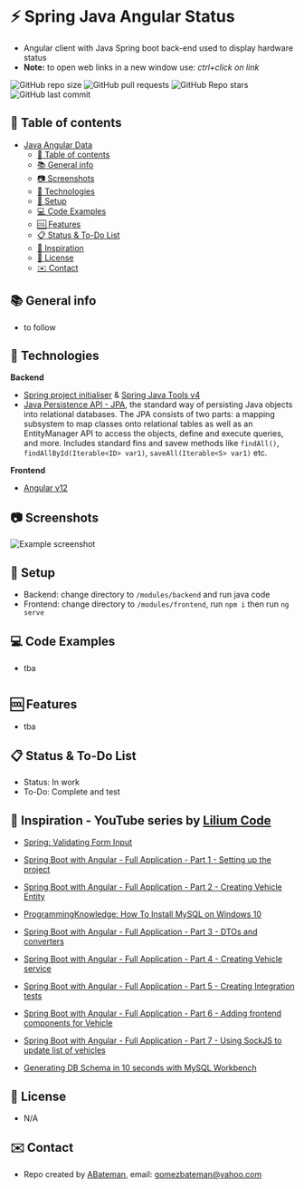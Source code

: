 # :zap: Spring Java Angular Status

* Angular client with Java Spring boot back-end used to display hardware status
* **Note:** to open web links in a new window use: _ctrl+click on link_

![GitHub repo size](https://img.shields.io/github/repo-size/AndrewJBateman/java-angular-data?style=plastic)
![GitHub pull requests](https://img.shields.io/github/issues-pr/AndrewJBateman/java-angular-data?style=plastic)
![GitHub Repo stars](https://img.shields.io/github/stars/AndrewJBateman/java-angular-data?style=plastic)
![GitHub last commit](https://img.shields.io/github/last-commit/AndrewJBateman/java-angular-data?style=plastic)

## :page_facing_up: Table of contents

* [Java Angular Data](#java-angular-data)
    * [:page_facing_up: Table of contents](#page_facing_up-table-of-contents)
    * [:books: General info](#books-general-info)
    * [:camera: Screenshots](#camera-screenshots)
    * [:signal_strength: Technologies](#signal_strength-technologies)
    * [:floppy_disk: Setup](#floppy_disk-setup)
    * [:computer: Code Examples](#computer-code-examples)
    * [:cool: Features](#cool-features)
    * [:clipboard: Status & To-Do List](#clipboard-status--to-do-list)
    * [:clap: Inspiration](#clap-inspiration)
    * [:file_folder: License](#file_folder-license)
    * [:envelope: Contact](#envelope-contact)

## :books: General info

* to follow

## :signal_strength: Technologies

**Backend**
* [Spring project initialiser](https://start.spring.io/) & [Spring Java Tools v4](https://spring.io/tools)
* [Java Persistence API - JPA](https://docs.spring.io/spring-data/jpa/docs/current/reference/html/#jpa.repositories), the standard way of persisting Java objects into relational databases. The JPA consists of two parts: a mapping subsystem to map classes onto relational tables as well as an EntityManager API to access the objects, define and execute queries, and more. Includes standard fins and savew methods like `findAll()`, `findAllById(Iterable<ID> var1)`, `saveAll(Iterable<S> var1)` etc.

**Frontend**
* [Angular v12]()

## :camera: Screenshots

![Example screenshot](./img/java-angular.png)

## :floppy_disk: Setup

* Backend: change directory to `/modules/backend` and run java code
* Frontend: change directory to `/modules/frontend`, run `npm i` then run `ng serve`

## :computer: Code Examples

* tba

```java

```

## :cool: Features

* tba

## :clipboard: Status & To-Do List

* Status: In work
* To-Do: Complete and test

## :clap: Inspiration - YouTube series by [Lilium Code](https://www.youtube.com/channel/UCHu8fdv3oIxYOVr9e92AxYQ)
* [Spring: Validating Form Input](https://spring.io/guides/gs/validating-form-input/)
* [Spring Boot with Angular - Full Application - Part 1 - Setting up the project](https://www.youtube.com/watch?v=Z7L0BeAZE0Y&list=PLXy8DQl3058Mk_oZhph6cpXqBf99veSRT&index=1)
* [Spring Boot with Angular - Full Application - Part 2 - Creating Vehicle Entity](https://www.youtube.com/watch?v=76tHjIyxABg&list=PLXy8DQl3058Mk_oZhph6cpXqBf99veSRT&index=2)
* [ProgrammingKnowledge: How To Install MySQL on Windows 10](https://www.youtube.com/watch?v=WuBcTJnIuzo&t=0s)
* [Spring Boot with Angular - Full Application - Part 3 - DTOs and converters](https://www.youtube.com/watch?v=RMqQfrDm8nE&list=PLXy8DQl3058Mk_oZhph6cpXqBf99veSRT&index=3)
* [Spring Boot with Angular - Full Application - Part 4 - Creating Vehicle service](https://www.youtube.com/watch?v=JVrp6je-G9Q&list=PLXy8DQl3058Mk_oZhph6cpXqBf99veSRT&index=4)
* [Spring Boot with Angular - Full Application - Part 5 - Creating Integration tests](https://www.youtube.com/watch?v=FHmsXO6H8eM&list=PLXy8DQl3058Mk_oZhph6cpXqBf99veSRT&index=5)
* [Spring Boot with Angular - Full Application - Part 6 - Adding frontend components for Vehicle](https://www.youtube.com/watch?v=6ACYV_njhyg&list=PLXy8DQl3058Mk_oZhph6cpXqBf99veSRT&index=6)
* [Spring Boot with Angular - Full Application - Part 7 - Using SockJS to update list of vehicles](https://www.youtube.com/watch?v=dh_mAphaBU4&list=PLXy8DQl3058Mk_oZhph6cpXqBf99veSRT&index=7)

* [Generating DB Schema in 10 seconds with MySQL Workbench](https://www.youtube.com/watch?v=RbKEYDtkAJI)

## :file_folder: License

* N/A

## :envelope: Contact

* Repo created by [ABateman](https://github.com/AndrewJBateman), email: gomezbateman@yahoo.com